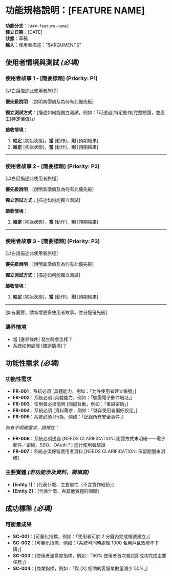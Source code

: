 # 功能規格說明：[FEATURE NAME]

**功能分支**：`[###-feature-name]`  
**建立日期**：[DATE]  
**狀態**：草稿  
**輸入**：使用者描述："$ARGUMENTS"

## 使用者情境與測試 *(必填)*

<!--
  重要：使用者故事應依照重要性排序，作為使用者旅程的優先順序。
  每個使用者故事／旅程必須能夠**獨立測試**——也就是說，即使只實作其中一項，
  仍應具備可交付價值的 MVP（最小可行性產品）。

  請為每則故事分配優先級（P1、P2、P3 等），其中 P1 為最關鍵。
  請將每個故事視為可獨立開發、獨立測試、獨立部署、獨立展示給使用者的功能切片。
-->

### 使用者故事 1 - [簡要標題] (Priority: P1)

[以白話描述此使用者旅程]

**優先級說明**：[說明其價值及為何有此優先級]

**獨立測試方式**：[描述如何能獨立測試，例如：「可透過[特定動作]完整驗證，並產生[特定價值]」]

**驗收情境**：

1. **給定** [初始狀態]，**當** [動作]，**則** [預期結果]
2. **給定** [初始狀態]，**當** [動作]，**則** [預期結果]

---

### 使用者故事 2 - [簡要標題] (Priority: P2)

[以白話描述此使用者旅程]

**優先級說明**：[說明其價值及為何有此優先級]

**獨立測試方式**：[描述如何能獨立測試]

**驗收情境**：

1. **給定** [初始狀態]，**當** [動作]，**則** [預期結果]

---

### 使用者故事 3 - [簡要標題] (Priority: P3)

[以白話描述此使用者旅程]

**優先級說明**：[說明其價值及為何有此優先級]

**獨立測試方式**：[描述如何能獨立測試]

**驗收情境**：

1. **給定** [初始狀態]，**當** [動作]，**則** [預期結果]

---

[如有需要，請新增更多使用者故事，並分配優先級]

### 邊界情境

<!--
  請填寫本區塊，補充相關邊界情境。
-->

- 當 [邊界條件] 發生時會怎樣？
- 系統如何處理 [錯誤情境]？

## 功能性需求 *(必填)*

<!--
  請填寫本區塊，補充相關功能性需求。
-->

### 功能性需求

- **FR-001**：系統必須 [具體能力，例如：「允許使用者建立帳號」]
- **FR-002**：系統必須 [具體能力，例如：「驗證電子郵件地址」]  
- **FR-003**：使用者必須能夠 [關鍵互動，例如：「重設密碼」]
- **FR-004**：系統必須 [資料需求，例如：「儲存使用者偏好設定」]
- **FR-005**：系統必須 [行為，例如：「記錄所有安全事件」]

*如有不明確需求，請標註：*

- **FR-006**：系統必須透過 [NEEDS CLARIFICATION: 認證方式未明確——電子郵件／密碼、SSO、OAuth？] 進行使用者驗證
- **FR-007**：系統必須保留使用者資料 [NEEDS CLARIFICATION: 保留期間未明確]

### 主要實體 *(若功能涉及資料，請填寫)*

- **[Entity 1]**：[代表什麼、主要屬性（不含實作細節）]
- **[Entity 2]**：[代表什麼、與其他實體的關聯]

## 成功標準 *(必填)*

<!--
  請定義可衡量的成功標準，必須與技術無關且可量化。
-->

### 可衡量成果

- **SC-001**：[可量化指標，例如：「使用者可於 2 分鐘內完成帳號建立」]
- **SC-002**：[可量化指標，例如：「系統可同時處理 1000 名用戶且效能不下降」]
- **SC-003**：[使用者滿意度指標，例如：「90% 使用者首次嘗試即成功完成主要任務」]
- **SC-004**：[商業指標，例如：「與 [X] 相關的客服單數量減少 50%」]
